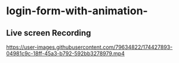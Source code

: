 # login-form-with-animation-
## Live screen Recording 

https://user-images.githubusercontent.com/79634822/174427893-04981c9c-18ff-45a3-b792-592bb3278979.mp4
